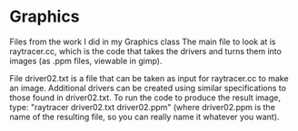 # Graphics
Files from the work I did in my Graphics class
The main file to look at is raytracer.cc, which is the code that takes the drivers and turns them into images (as .ppm files, viewable in gimp). 

File driver02.txt is a file that can be taken as input for raytracer.cc to make an image. Additional drivers can be created using similar specifications to those found in driver02.txt. To run the code to produce the result image, type:
"raytracer driver02.txt driver02.ppm"  (where driver02.ppm is the name of the resulting file, so you can really name it whatever you want). 
